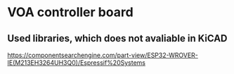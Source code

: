 # VOA controller board


## Used libraries, which does not avaliable in KiCAD

https://componentsearchengine.com/part-view/ESP32-WROVER-IE(M213EH3264UH3Q0)/Espressif%20Systems